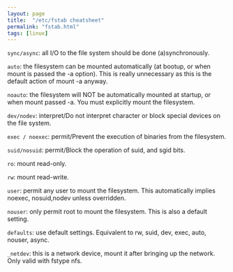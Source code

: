 ```yaml
---
layout: page
title:  "/etc/fstab cheatsheet"
permalink: "fstab.html"
tags: [linux]
---
```


`sync/async`: all I/O to the file system should be done (a)synchronously.

`auto`: the filesystem can be mounted automatically (at bootup, or when mount is passed the -a option). This is really unnecessary as this is the default action of mount -a anyway.

`noauto`: the filesystem will NOT be automatically mounted at startup, or when mount passed -a. You must explicitly mount the filesystem.

`dev/nodev`: interpret/Do not interpret character or block special devices on the file system.

`exec / noexec`: permit/Prevent the execution of binaries from the filesystem.

`suid/nosuid`: permit/Block the operation of suid, and sgid bits.

`ro`: mount read-only.

`rw`: mount read-write.

`user`: permit any user to mount the filesystem. This automatically implies noexec, nosuid,nodev unless overridden.

`nouser`: only permit root to mount the filesystem. This is also a default setting.

`defaults`: use default settings. Equivalent to rw, suid, dev, exec, auto, nouser, async.

`_netdev`: this is a network device, mount it after bringing up the network. Only valid with fstype nfs.
